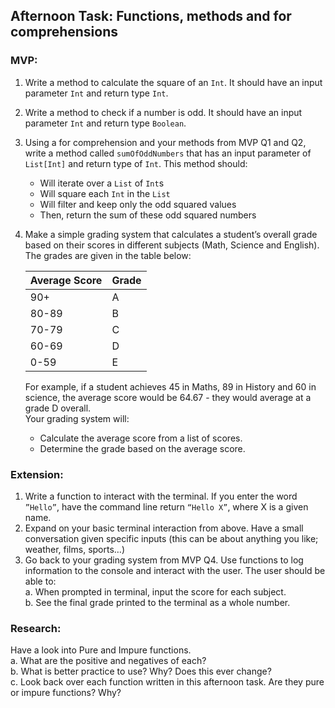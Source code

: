 ## Afternoon Task: Functions, methods and for comprehensions
### MVP:
1. Write a method to calculate the square of an `Int`. It should have an input parameter `Int`
   and return type `Int`.
2. Write a method to check if a number is odd. It should have an input parameter `Int` and
   return type `Boolean`.
3. Using a for comprehension and your methods from MVP Q1 and Q2, write a method
   called `sumOfOddNumbers` that has an input parameter of `List[Int]` and return type of `Int`.
   This method should:
   * Will iterate over a `List` of `Int`s
   * Will square each `Int` in the `List`
   * Will filter and keep only the odd squared values
   * Then, return the sum of these odd squared numbers
4. Make a simple grading system that calculates a student’s overall grade based on their
   scores in different subjects (Math, Science and English). The grades are given in the table below:
    
    | Average Score | Grade |
    |---------------|-------|
    | 90+           | A     |
    | 80-89         | B     |
    | 70-79         | C     |
    | 60-69         | D     |
    | 0-59          | E     |
    For example, if a student achieves 45 in Maths, 89 in
    History and 60 in science, the average score would be
    64.67 - they would average at a grade D overall.\
    Your grading system will:
    * Calculate the average score from a list of scores.
    * Determine the grade based on the average score.

### Extension:
1. Write a function to interact with the terminal. If you enter the word `”Hello”`, have the
   command line return `“Hello X”`, where X is a given name.
2. Expand on your basic terminal interaction from above. Have a small conversation given
   specific inputs (this can be about anything you like; weather, films, sports…)
3. Go back to your grading system from MVP Q4. Use functions to log
   information to the console and interact with the user. The user should
   be able to:\
   a. When prompted in terminal, input the score for each subject.\
   b. See the final grade printed to the terminal as a whole number.

### Research:
Have a look into Pure and Impure functions.\
a. What are the positive and negatives of each?\
   b. What is better practice to use? Why? Does this ever change?\
   c. Look back over each function written in this afternoon task. Are they pure or impure
   functions? Why?